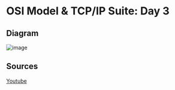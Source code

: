 <!-- This is a template you can use for quick progress days. It removes a lot of the steps we encourage you to share in the longer template 000-DAY-ARTICLE-LONG-TEMPLATE.MD-->

# OSI Model & TCP/IP Suite: Day 3

## Diagram
![image](https://github.com/user-attachments/assets/5457d463-8a1a-469d-8247-bac542fb342f)
 


## Sources
[Youtube](https://www.youtube.com/watch?v=t-ai8JzhHuY&list=PLxbwE86jKRgMpuZuLBivzlM8s2Dk5lXBQ&index=6)
